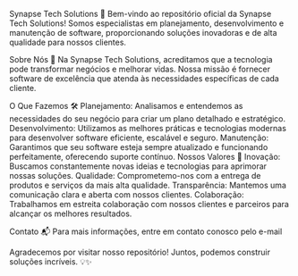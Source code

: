 Synapse Tech Solutions 🚀
Bem-vindo ao repositório oficial da Synapse Tech Solutions! Somos especialistas em planejamento, desenvolvimento e manutenção de software, proporcionando soluções inovadoras e de alta qualidade para nossos clientes.

Sobre Nós 🧠
Na Synapse Tech Solutions, acreditamos que a tecnologia pode transformar negócios e melhorar vidas. Nossa missão é fornecer software de excelência que atenda às necessidades específicas de cada cliente.

O Que Fazemos 🛠️
Planejamento: Analisamos e entendemos as necessidades do seu negócio para criar um plano detalhado e estratégico.
Desenvolvimento: Utilizamos as melhores práticas e tecnologias modernas para desenvolver software eficiente, escalável e seguro.
Manutenção: Garantimos que seu software esteja sempre atualizado e funcionando perfeitamente, oferecendo suporte contínuo.
Nossos Valores 🌟
Inovação: Buscamos constantemente novas ideias e tecnologias para aprimorar nossas soluções.
Qualidade: Comprometemo-nos com a entrega de produtos e serviços da mais alta qualidade.
Transparência: Mantemos uma comunicação clara e aberta com nossos clientes.
Colaboração: Trabalhamos em estreita colaboração com nossos clientes e parceiros para alcançar os melhores resultados.

Contato 📬
Para mais informações, entre em contato conosco pelo e-mail 

Agradecemos por visitar nosso repositório! Juntos, podemos construir soluções incríveis. 💡✨
